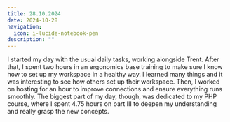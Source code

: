 ```yaml
---
title: 28.10.2024
date: 2024-10-28
navigation:
  icon: i-lucide-notebook-pen
description: ""
---
```


I started my day with the usual daily tasks, working alongside Trent. After that, I spent two hours in an ergonomics base training to make sure I know how to set up my workspace in a healthy way. I learned many things and it was interesting to see how others set up their workspace. Then, I worked on hosting for an hour to improve connections and ensure everything runs smoothly. The biggest part of my day, though, was dedicated to my PHP course, where I spent 4.75 hours on part III to deepen my understanding and really grasp the new concepts.


